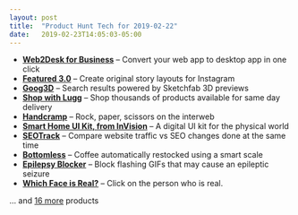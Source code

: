 ```yaml
---
layout: post
title:  "Product Hunt Tech for 2019-02-22"
date:   2019-02-23T14:05:03-05:00
---
```


* **[Web2Desk for Business](https://www.producthunt.com/posts/web2desk-for-business?utm_campaign=producthunt-api&utm_medium=api&utm_source=Application%3A+Daily+Digest+RSS+%28ID%3A+3202%29)** – Convert your web app to desktop app in one click
* **[Featured 3.0](https://www.producthunt.com/posts/featured-3-0?utm_campaign=producthunt-api&utm_medium=api&utm_source=Application%3A+Daily+Digest+RSS+%28ID%3A+3202%29)** – Create original story layouts for Instagram
* **[Goog3D](https://www.producthunt.com/posts/goog3d?utm_campaign=producthunt-api&utm_medium=api&utm_source=Application%3A+Daily+Digest+RSS+%28ID%3A+3202%29)** – Search results powered by Sketchfab 3D previews
* **[Shop with Lugg](https://www.producthunt.com/posts/shop-with-lugg?utm_campaign=producthunt-api&utm_medium=api&utm_source=Application%3A+Daily+Digest+RSS+%28ID%3A+3202%29)** – Shop thousands of products available for same day delivery
* **[Handcramp](https://www.producthunt.com/posts/handcramp?utm_campaign=producthunt-api&utm_medium=api&utm_source=Application%3A+Daily+Digest+RSS+%28ID%3A+3202%29)** – Rock, paper, scissors on the interweb
* **[Smart Home UI Kit, from InVision](https://www.producthunt.com/posts/smart-home-ui-kit-from-invision?utm_campaign=producthunt-api&utm_medium=api&utm_source=Application%3A+Daily+Digest+RSS+%28ID%3A+3202%29)** – A digital UI kit for the physical world
* **[SEOTrack](https://www.producthunt.com/posts/seotrack?utm_campaign=producthunt-api&utm_medium=api&utm_source=Application%3A+Daily+Digest+RSS+%28ID%3A+3202%29)** – Compare website traffic vs SEO changes done at the same time
* **[Bottomless](https://www.producthunt.com/posts/bottomless?utm_campaign=producthunt-api&utm_medium=api&utm_source=Application%3A+Daily+Digest+RSS+%28ID%3A+3202%29)** – Coffee automatically restocked using a smart scale
* **[Epilepsy Blocker](https://www.producthunt.com/posts/epilepsy-blocker?utm_campaign=producthunt-api&utm_medium=api&utm_source=Application%3A+Daily+Digest+RSS+%28ID%3A+3202%29)** – Block flashing GIFs that may cause an epileptic seizure
* **[Which Face is Real?](https://www.producthunt.com/posts/which-face-is-real?utm_campaign=producthunt-api&utm_medium=api&utm_source=Application%3A+Daily+Digest+RSS+%28ID%3A+3202%29)** – Click on the person who is real.

… and [16 more](https://www.producthunt.com/tech) products
